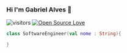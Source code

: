 ### Hi I'm Gabriel Alves 👋
![visitors](https://visitor-badge.laobi.icu/badge?page_id=GabrielAlvesDoCarmo)
[![Open Source Love](https://badges.frapsoft.com/os/v1/open-source.svg?v=102)](https://github.com/ellerbrock/open-source-badge/)
```kotlin
class SoftwareEngineer(val nome : String){

}


```

<!--
**GabrielAlvesDoCarmo/GabrielAlvesDoCarmo** is a ✨ _special_ ✨ repository because its `README.md` (this file) appears on your GitHub profile.

Here are some ideas to get you started:

- 🔭 I’m currently working on ...
- 🌱 I’m currently learning ...
- 👯 I’m looking to collaborate on ...
- 🤔 I’m looking for help with ...
- 💬 Ask me about ...
- 📫 How to reach me: ...
- 😄 Pronouns: ...
- ⚡ Fun fact: ...
-->
